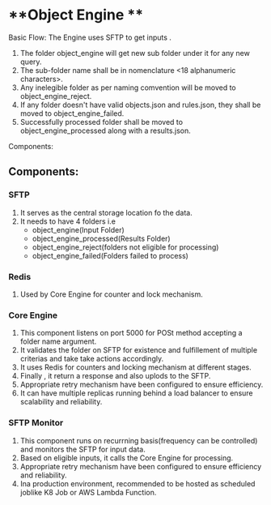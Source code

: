 # **Object Engine **

Basic Flow:
The Engine uses SFTP to get inputs . 
1. The folder object_engine will get new sub folder under it for any new query.
2. The sub-folder name shall be in nomenclature <18 alphanumeric characters><ddmmyyyyhhmmss>.
3. Any inelegible folder as per naming comvention will be moved to object_engine_reject.
4. If any folder doesn't have valid objects.json and rules.json, they shall be moved to object_engine_failed.
5. Successfully processed folder shall be moved to object_engine_processed along with a results.json.

   
Components:
## **Components:**

### **SFTP**
1. It serves as the central storage location fo the data.
2. It needs to have 4 folders i.e 
	- object_engine(Input Folder)
	- object_engine_processed(Results Folder)
	- object_engine_reject(folders not eligible for processing)
	-	object_engine_failed(Folders failed to process)

### **Redis**
1. Used by Core Engine for counter and lock mechanism.

### **Core Engine**
1. This component listens on port 5000 for POSt method accepting a folder name argument.
2. It validates the folder on SFTP for existence and fulfillement of multiple criterias and take take actions accordingly.
3. It uses Redis for counters and locking mechanism at different stages.
4. Finally , it return a response and also uplods to the SFTP.
5. Appropriate retry mechanism have been configured to ensure efficiency.
6. It can have multiple replicas running behind a load balancer to ensure scalability and reliability.

### **SFTP Monitor**
1. This component runs on recurrning basis(frequency can be controlled) and monitors the SFTP for input data.
2. Based on eligible inputs, it calls the Core Engine for processing.
3. Appropriate retry mechanism have been configured to ensure efficiency and reliability.
4. Ina production environment, recommended to be hosted as scheduled joblike K8 Job or AWS Lambda Function.
